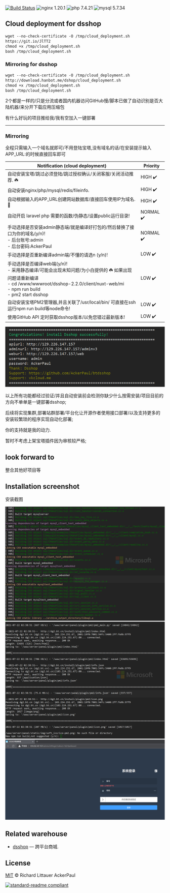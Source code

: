 [![Build Status](https://img.shields.io/circleci/project/github/sous-chefs/nginx/master.svg)](https://github.com/AckerPaul/btdsshop)
![nginx 1.20.1](https://img.shields.io/badge/nginx-1.20.1-brightgreen.svg)
![php 7.4.21](https://img.shields.io/badge/php-7.4.21-brightgreen.svg)
![mysql 5.7.34](https://img.shields.io/badge/mysql-5.7.34-brightgreen.svg)
## Cloud deployment for dsshop
```
wget --no-check-certificate -O /tmp/cloud_deployment.sh https://git.io/JlTT2
chmod +x /tmp/cloud_deployment.sh
bash /tmp/cloud_deployment.sh
```
### Mirroring for dsshop
```
wget --no-check-certificate -O /tmp/cloud_deployment.sh http://download.hanbot.me/dshop/cloud_deployment.sh
chmod +x /tmp/cloud_deployment.sh
bash /tmp/cloud_deployment.sh
```
2个都是一样的/只是分流或者国内机器访问GitHub慢/脚本已做了自动识别是否大陆机器/来分开下载应用压缩包

有什么好玩的项目推给我/我有空加入一键部署

--------------------------------------------------------------------
### Mirroring
全程只需输入一个域名就即可/不用登陆宝塔,没有域名的话/在安装提示输入APP_URL:的时候直接回车即可

| Notification (cloud deployment) | Priority |
| ------------- | ------|
| 自动安装宝塔/跳过必须登陆/跳过授权确认/关闭客服/关闭活动推荐. ☘️  | HIGH :heavy_check_mark: |
| 自动安装nginx/php/mysql/redis/fileinfo. | HIGH :heavy_check_mark: |
| 自动根据输入的APP_URL创建网站数据库/直接回车使用IP为域名. 🥇 | HIGH :heavy_check_mark: |
| 自动开启 laravel php 需要的函数/伪静态/设置public运行目录! | NORMAL :heavy_check_mark: |
| 手动选择是否安装admin静态端/就是编译好打包的/然后替换了接口为你的域名(y/n)! <br /> - 后台账号:admin <br /> - 后台密码:AckerPaul | NORMAL :heavy_check_mark: |
| 手动选择是否重新编译admin端/不懂的请选n (y/n)! | LOW :heavy_check_mark: |
| 手动选择是否编译web端(y/n)! <br /> - 采用静态编译/可能会出现未知问题/为小白提供的 ☘️ 如果出现问题请重新编译 <br /> - cd /www/wwwroot/dsshop-2.2.0/client/nuxt-web/mi <br /> - npm run build <br /> - pm2 start dsshop | LOW :heavy_check_mark: |
| 自动安装宝塔PM2管理器,并且关联了/usr/local/bin/ 可直接在ssh运行npm run build等node命令! | LOW :heavy_check_mark: |
| 使用GitHub API 定时获取dsshop版本/以免您错过最新版本! | LOW :heavy_check_mark: |

<img src="./images/20214422024447.png" />

以上所有功能都经过验证/并且自动安装前会检测你缺少什么按需安装/项目目前的方向不单单是一键部署dsshop;

后续将实现集群,部署站群部署/平台化让开源作者使用接口部署/以及支持更多的安装较繁琐的程序实现自动化部署;

你的支持就是我的动力.

暂时不考虑上架宝塔插件因为审核较严格;

## look forward to
整合其他好项目等

## Installation screenshot
安装截图

<img src="./images/intall1.gif" />
<img src="./images/install2.gif" />
<img src="./images/20214522024546.png" />

## Related warehouse

- [dsshop](https://github.com/dspurl/dsshop) —  跨平台商城.

## License

[MIT](LICENSE) © Richard Littauer AckerPaul

[![standard-readme compliant](https://img.shields.io/badge/readme%20style-standard-brightgreen.svg?style=flat-square)](https://github.com/AckerPaul/btdsshop)
